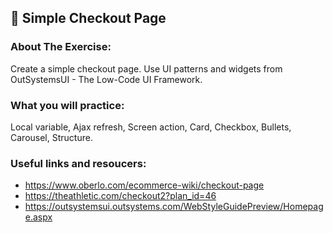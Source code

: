 ## :ledger: Simple Checkout Page

### About The Exercise:

Create a simple checkout page. Use UI patterns and widgets from OutSystemsUI - The Low-Code UI Framework.

### What you will practice:

Local variable, Ajax refresh, Screen action, Card, Checkbox, Bullets, Carousel, Structure.  

### Useful links and resoucers:

- https://www.oberlo.com/ecommerce-wiki/checkout-page
- https://theathletic.com/checkout2?plan_id=46
- https://outsystemsui.outsystems.com/WebStyleGuidePreview/Homepage.aspx

